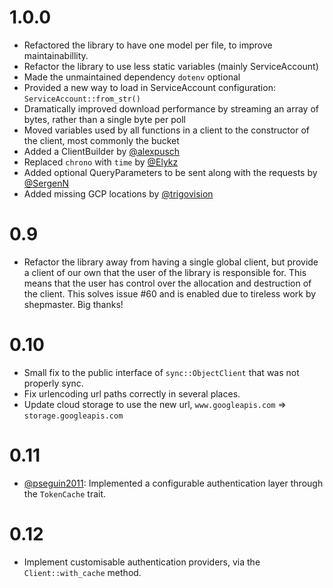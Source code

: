 # 1.0.0
* Refactored the library to have one model per file, to improve maintainabillity.
* Refactor the library to use less static variables (mainly ServiceAccount)
* Made the unmaintained dependency `dotenv` optional
* Provided a new way to load in ServiceAccount configuration: `ServiceAccount::from_str()`
* Dramatically improved download performance by streaming an array of bytes, rather than a single byte per poll
* Moved variables used by all functions in a client to the constructor of the client, most commonly the bucket
* Added a ClientBuilder by [@alexpusch](https://github.com/alexpusch)
* Replaced `chrono` with `time` by [@Elykz](https://github.com/Elykz)
* Added optional QueryParameters to be sent along with the requests by [@SergenN](https://github.com/SergenN)
* Added missing GCP locations by [@trigovision](https://github.com/trigovision)

# 0.9
* Refactor the library away from having a single global client, but provide a client of our own that the user of the library is responsible for. This means that the user has control over the allocation and destruction of the client. This solves issue #60 and is enabled due to tireless work by shepmaster. Big thanks!

# 0.10
* Small fix to the public interface of `sync::ObjectClient` that was not properly sync.
* Fix urlencoding url paths correctly in several places.
* Update cloud storage to use the new url, `www.googleapis.com` => `storage.googleapis.com`

# 0.11
* [@pseguin2011](https://github.com/pseguin2011): Implemented a configurable authentication layer through the `TokenCache` trait.

# 0.12
* Implement customisable authentication providers, via the `Client::with_cache` method.
